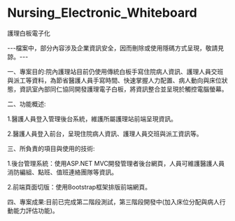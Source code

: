 # Nursing_Electronic_Whiteboard
護理白板電子化

---檔案中，部分內容涉及企業資訊安全，因而刪除或使用隱碼方式呈現，敬請見諒。---

一、專案目的:院內護理站目前仍使用傳統白板手寫住院病人資訊、護理人員交班與派工等資料，為節省醫護人員手寫時間、快速掌握人力配置、病人動向與床位狀態，資訊室內部同仁協同開發護理電子白板，將資訊整合並呈現於觸控電腦螢幕。

二、功能概述:

1.醫護人員登入管理後台系統，維護所屬護理站前端呈現資訊。

2.醫護人員登入前台，呈現住院病人資訊、護理人員交班與派工資訊等。

三、所負責的項目與使用的技術:

1.後台管理系統：使用ASP.NET MVC開發管理者後台網頁，人員可維護醫護人員消防編組、點班、值班連絡團隊等資訊。

2.前端頁面切版：使用Bootstrap框架排版前端網頁。

四、專案成果:目前已完成第二階段測試，第三階段開發中(加入床位分配與病人行動能力評估功能)。
